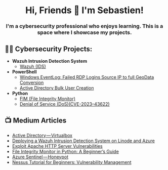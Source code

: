 <h1 align="center">Hi, Friends 👋 I'm Sebastien!</h1>
<h3 align="center">I'm a cybersecurity professional who enjoys learning. This is a space where I showcase my projects.</h3>

<h2>👨‍💻 Cybersecurity Projects:</h2>

- <b>Wazuh Intrusion Detection System </b>
  - [Wazuh (IDS)](https://github.com/sebastienwebdev/Wazuh)
- <b>PowerShell</b>
  - [Windows EventLog: Failed RDP Logins Source IP to full GeoData Conversion](https://github.com/sebastienwebdev/AzureSentinel)
  - [Active Directory Bulk User Creation](https://github.com/sebastienwebdev/ActiveDirectory)
- <b>Python</b>
  - [FIM (File Integrity Monitor)](https://github.com/sebastienwebdev/FIM)
  - [Denial of Service (DoS)(CVE-2023–43622)](https://github.com/sebastienwebdev/Vulnerability)


<h2>📺 Medium Articles</h2>

- [Active Directory — Virtualbox](https://medium.com/@sebastienwebdev/active-directory-virtualbox-016736416772)
- [Deploying a Wazuh Intrusion Detection System on Linode and Azure](https://medium.com/@sebastienwebdev/deploying-a-wazuh-intrusion-detection-system-on-linode-and-azure-59a7dbc16ac1)
- [Exploit Apache HTTP Server Vulnerabilities](https://medium.com/@sebastienwebdev/exploit-apache-http-server-vulnerabilities-a18049ee1f05)
- [File Integrity Monitor in Python: A Beginner’s Guide](https://medium.com/@sebastienwebdev/file-integrity-monitor-in-python-a-beginners-guide-fedefc9d9284)
- [Azure Sentinel — Honeypot](https://medium.com/@sebastienwebdev/azure-sentinel-honeypot-522959b7b734)
- [Nessus Tutorial for Beginners: Vulnerability Management](https://medium.com/@sebastienwebdev/nessus-tutorial-for-beginners-vulnerability-management-3f4ca4cf330f)
